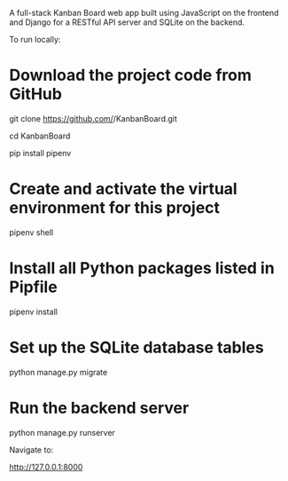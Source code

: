 A full-stack Kanban Board web app built using JavaScript on the frontend and Django for a RESTful API server and SQLite on the backend.

To run locally:

# Download the project code from GitHub
git clone https://github.com/<your-username>/KanbanBoard.git

cd KanbanBoard

pip install pipenv

# Create and activate the virtual environment for this project
pipenv shell

# Install all Python packages listed in Pipfile
pipenv install

# Set up the SQLite database tables
python manage.py migrate

# Run the backend server
python manage.py runserver

Navigate to:

http://127.0.0.1:8000
